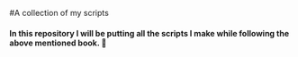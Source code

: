#A collection of my scripts
#### In this repository I will be putting all the scripts I make while following the above mentioned book. :see_no_evil:
